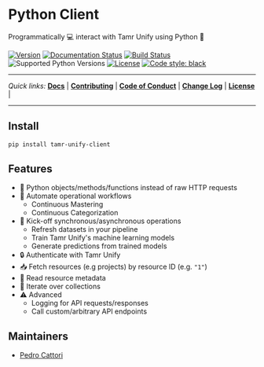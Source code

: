 # Python Client
Programmatically 💻 interact with Tamr Unify using Python 🐍

[![Version](https://img.shields.io/pypi/v/tamr-unify-client.svg?style=flat-square)](https://pypi.org/project/tamr-unify-client/)
[![Documentation Status](https://readthedocs.org/projects/tamr-unify-python-client/badge/?version=stable&style=flat-square)](https://tamr-unify-python-client.readthedocs.io/en/stable/?badge=stable)
[![Build Status](https://img.shields.io/travis/Datatamer/unify-client-python.svg?style=flat-square)](https://travis-ci.org/Datatamer/unify-client-python)
![Supported Python Versions](https://img.shields.io/pypi/pyversions/tamr-unify-client.svg?style=flat-square)
[![License](https://img.shields.io/pypi/l/tamr-unify-client.svg?style=flat-square)](LICENSE)
[![Code style: black](https://img.shields.io/badge/code%20style-black-000000.svg?style=flat-square)](https://github.com/ambv/black)

---

*Quick links:*
**[Docs](https://tamr-unify-python-client.readthedocs.io/en/stable/)** |
**[Contributing](https://tamr-unify-python-client.readthedocs.io/en/stable/contributor-guide.html)** |
**[Code of Conduct](https://github.com/Datatamer/unify-client-python/blob/master/CODE_OF_CONDUCT.md)** |
**[Change Log](https://github.com/Datatamer/unify-client-python/blob/master/CHANGELOG.md)** |
**[License](https://github.com/Datatamer/unify-client-python/blob/master/LICENSE)** |

---

## Install

```sh
pip install tamr-unify-client
```

## Features
- 🐍 Python objects/methods/functions instead of raw HTTP requests
- 🤖 Automate operational workflows
  - Continuous Mastering
  - Continuous Categorization
- 🚀 Kick-off synchronous/asynchronous operations
  - Refresh datasets in your pipeline
  - Train Tamr Unify's machine learning models
  - Generate predictions from trained models
- 🔒 Authenticate with Tamr Unify
- 📥 Fetch resources (e.g projects) by resource ID (e.g. `"1"`)
- 📝 Read resource metadata
- 🔁 Iterate over collections
- ⚠️ Advanced
  - Logging for API requests/responses
  - Call custom/arbitrary API endpoints

## Maintainers

- [Pedro Cattori](https://github.com/pcattori)
